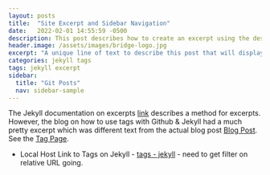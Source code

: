 ```yaml
---
layout: posts
title:  "Site Excerpt and Sidebar Navigation"
date:   2022-02-01 14:55:59 -0500
description: This post describes how to create an excerpt using the description metadata
header.image: /assets/images/bridge-logo.jpg
excerpt: "A unique line of text to describe this post that will display in an archive listing and meta description with SEO benefits."
categories: jekyll tags
tags: jekyll excerpt
sidebar:
  title: "Git Posts"
  nav: sidebar-sample
---
```


The Jekyll documentation on excerpts [link](http://jekyllrb.com/docs/posts/#post-excerpts) describes a method for excerpts.   However, the blog on how to use tags with Github & Jekyll had a much pretty excerpt which was different text from the actual blog post [Blog Post](https://github.com/qian256/qian256.github.io/blob/master/_posts/2019-12-13-3d-reconstrcution-for-endoscopic-video.md).   See the [Tag Page](http://longqian.me/tag/hololens/).

- Local Host Link to Tags on Jekyll - [tags - jekyll](http://localhost:4000/tag/jekyll) - need to get filter on relative URL going.
